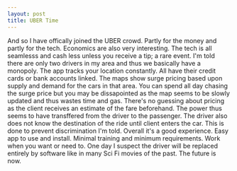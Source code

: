 ```yaml
---
layout: post
title: UBER Time
---
```


And so I have offically joined the UBER crowd. Partly for the money and partly for the tech. Economics are also very interesting. The tech is all seamlesss and cash less unless you receive a tip; a rare event. I'm told there are only two drivers in my area and thus we basically have a monopoly. The app tracks your location constantly. All have their credit cards or bank accounts linked. The maps show surge pricing based upon supply and demand for the cars in that area. You can spend all day chasing the surge price but you may be dissapointed as the map seems to be slowly updated and thus wastes time and gas. There's no guessing about pricing as the client receives an estimate of the fare beforehand. The power thus seems to have transffered from the driver to the passenger. The driver also does not know the destination of the ride until client enters the car. This is done to prevent discrimination I'm told. Overall it's a good experience. Easy app to use and install. Minimal training and minimum requirements. Work when you want or need to. One day I suspect the driver will be replaced entirely by software like in many Sci Fi movies of the past. The future is now.